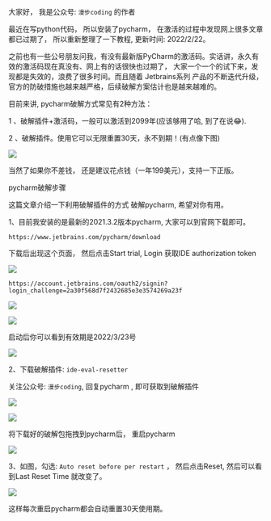 大家好， 我是公众号: `漫步coding` 的作者
   
最近在写python代码， 所以安装了pycharm， 在激活的过程中发现网上很多文章都已过期了， 所以重新整理了一下教程, 更新时间: 2022/2/22。

之前也有一些公号朋友问我，有没有最新版PyCharm的激活码。实话讲，永久有效的激活码现在真没有、网上有的话很快也过期了， 大家一个一个的试下来，发现都是失效的，浪费了很多时间。而且随着 Jetbrains系列 产品的不断迭代升级，官方的防破措施也越来越严格，后续破解方案估计也是越来越难的。

目前来讲, pycharm破解方式常见有2种方法：

1 、破解插件+激活码，一般可以激活到2099年(应该够用了哈, 到了在说😂).

2 、破解插件。使用它可以无限重置30天，永不到期！(有点像下图)

![](https://images.xiaozhuanlan.com/uploads/photo/2022/e82c27a3-0b0f-444e-860a-59a74daadb21.png)

当然了如果你不差钱， 还是建议花点钱（一年199美元），支持一下正版。

pycharm破解步骤

这篇文章介绍一下利用破解插件的方式 破解pycharm, 希望对你有用。

1、目前我安装的是最新的2021.3.2版本pycharm, 大家可以到官网下载即可。

```https://www.jetbrains.com/pycharm/download```

下载后出现这个页面， 然后点击Start trial, Login 获取IDE authorization token

![](https://images.xiaozhuanlan.com/uploads/photo/2022/2df2bda1-b7b1-4023-a6b2-1c6ceac3080c.png)

```
https://account.jetbrains.com/oauth2/signin?login_challenge=2a30f568d7f2432685e3e3574269a23f
```

![](https://images.xiaozhuanlan.com/uploads/photo/2022/b9c98720-ff1a-49b8-a4e4-58c33a38ebc4.png)


![](https://images.xiaozhuanlan.com/uploads/photo/2022/6892ccb2-df8b-4197-a90f-1d4595c1b61a.png)

启动后你可以看到有效期是2022/3/23号

![](https://images.xiaozhuanlan.com/uploads/photo/2022/62c58d7a-06a6-45e3-bad7-56ded1fe2095.png)

2、下载破解插件: `ide-eval-resetter`

关注公众号: `漫步coding`, 回复pycharm , 即可获取到破解插件

![](https://images.xiaozhuanlan.com/uploads/photo/2022/5cb0c91e-fd83-4a04-8df6-65fb602b3834.png)

![](https://images.xiaozhuanlan.com/uploads/photo/2022/fd318221-c38d-4f43-8b1c-99be0572130e.png)

将下载好的破解包拖拽到pycharm后， 重启pycharm

![](https://images.xiaozhuanlan.com/uploads/photo/2022/d24a111b-fc55-4c1f-8bb8-f3f2a3cf87c9.png)

3、如图，勾选: `Auto reset before per restart` ， 然后点击Reset, 然后可以看到Last Reset Time 就改变了。

![](https://images.xiaozhuanlan.com/uploads/photo/2022/3a2991e4-f685-4a07-af21-5ddac9696884.png)


这样每次重启pycharm都会自动重置30天使用期。